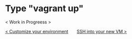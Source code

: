 # Type "vagrant up"

< Work in Progreess >


 [< Customize your environment](customize-environment.md) &nbsp;&nbsp;&nbsp;&nbsp;&nbsp;  [SSH into your new VM >](ssh-into-vm.md)

